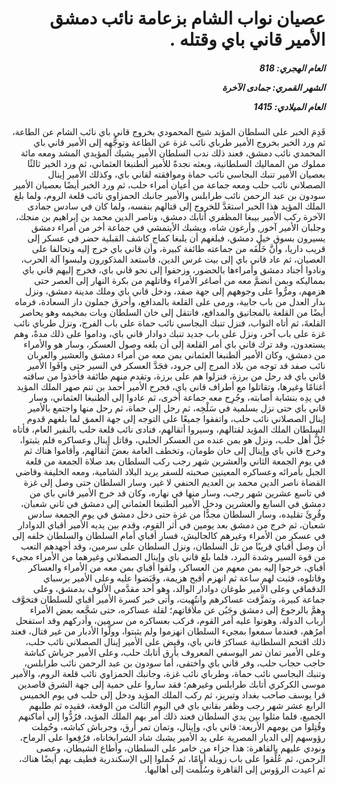 <h1 dir="rtl">عصيان نواب الشام بزعامة نائب دمشق الأمير قاني باي وقتله .</h1>

<h5 dir="rtl">العام الهجري:  818

الشهر القمري: جمادى الآخرة

العام الميلادي: 1415</h5>

<p dir="rtl">قَدِمَ الخبر على السلطان المؤيد شيخ المحمودي بخروج قاني باي نائب الشام عن الطاعة، ثم ورد الخبر بخروج الأمير طرباي نائب غزة عن الطاعة وتوجُّهِه إلى الأمير قاني باي المحمدي نائب دمشق، فعند ذلك ندب السلطان الأمير يشبك المؤيدي المشد ومعه مائة مملوك من المماليك السلطانية، وبعثه نجدةً للأمير ألطنبغا العثماني، ثم ورد الخبر ثالثًا بعصيان الأمير تنبك البجاسي نائب حماة وموافقته لقاني باي، وكذلك الأمير إينال الصصلاني نائب حلب ومعه جماعة من أعيان أمراء حلب، ثم ورد الخبر أيضًا بعصيان الأمير سودون بن عبد الرحمن نائب طرابلس والأمير جانبك الحمزاوي نائب قلعة الروم، ولما بلغ الملك المؤيد هذا الخبر استعَدَّ للخروج إلى قتالهم بنفسه، ولما كان في سادس جمادى الآخرة ركب الأمير بيبغا المظفري أتابك دمشق، وناصر الدين محمد بن إبراهيم بن منجك، وجلبان الأمير آخور, وأرغون شاه، ويشبك الأيتمشي في جماعة أخر من أمراء دمشق يسيرون بسوق خيل دمشق، فبلغهم أن يلبغا كماج كاشف القبلية حضر في عسكر إلى قريب داريا، وأنَّ خَلْفَه من جماعته طائفة كبيرة، وأن قاني باي خرج إليه وتحالفا على العصيان، ثم عاد قاني باي إلى بيت غرس الدين، فاستعد المذكورون ولبسوا آلة الحرب، ونادوا أجناد دمشق وأمراءها بالحضور، وزحفوا إلى نحو قاني باي، فخرج إليهم قاني باي بمماليكه وبمن انضمَّ معه من أصاغر الأمراء وقاتلهم من بكرة النهار إلى العصر حتى هزمهم، ومرُّوا على وجوههم إلى جهة صفد، ودخل قاني باي وملك مدينة دمشق، ونزل بدار العدل من باب جابية، ورمى على القلعة بالمدافع، وأحرق جملون دار السعادة، فرماه أيضًا من القلعة بالمجانيق والمدافع، فانتقل إلى خان السلطان وبات بمخيمه وهو يحاصر القلعةَ، ثم أتاه النواب، فنزل تنبك البجاسي نائب حماة على باب الفرج، ونزل طرباي نائب غزة على باب آخر، ونزل على باب جديد تنبك دوادار قاني باي، وداموا على ذلك مدةً، وهم يستعدون، وقد ترك قاني باي أمر القلعة إلى أن بلغه وصول العسكر، وسار هو والأمراء من دمشق، وكان الأمير ألطنبغا العثماني بمن معه من أمراء دمشق والعشير والعربان نائب صفد قد توجه من بلاد المرج إلى جرود، فجَدَّ العسكر في السير حتى وافَوا الأمير قاني باي قد رحل من برزة، فنزلوا هم على برزة، وتقدم منهم طائفة فأخذوا من ساقته أغنامًا وغيرها، وتقاتلوا مع أطراف قاني باي، فجرح الأمير أحمد بن تنم صهر الملك المؤيد في يدِه بنشابة أصابته، وجُرِح معه جماعة أخرى، ثم عادوا إلى ألطنبغا العثماني، وسار قاني باي حتى نزل بسلمية في سَلْخِه، ثم رحل إلى حماة، ثم رحل منها واجتمع بالأمير إينال الصصلاني نائب حلب، واتفقوا جميعًا على التوجه إلى جهة العمق لما بلغهم قدوم السلطان الملك المؤيد لقتالهم، وسيروا أثقالهم، فنادى نائب قلعة حلب بالنفير العام، فأتاه جُلُّ أهل حلب، ونزل هو بمن عنده من العسكر الحلبي، وقاتل إينال وعساكره فلم يثبتوا، وخرج قاني باي وإينال إلى خان طومان، وتخطف العامة بعضَ أثقالهم، وأقاموا هناك ثم في يوم الجمعة الثاني والعشرين شهر رجب ركب السلطان بعد صلاة الجمعة من قلعة الجبل بأمرائه وعساكره المعينين صحبته للسفر يريد البلاد الشامية، ومعه الخليفة وقاضي القضاة ناصر الدين محمد بن العديم الحنفي لا غير، وسار السلطان حتى وصل إلى غزة في تاسع عشرين شهر رجب، وسار منها في نهاره، وكان قد خرج الأمير قاني باي من دمشق في السابع والعشرين ودخل الأمير ألطنبغا العثماني إلى دمشق في ثاني شعبان، وقُرِئَ تقليده، وسار السلطان مجدًّا من غزة حتى دخل دمشق في يوم الجمعة سادس شعبان، ثم خرج من دمشق بعد يومين في أثر القوم، وقدم بين يديه الأمير أقباي الدوادار في عسكر من الأمراء وغيرهم كالجاليش، فسار أقباي أمام السلطان والسلطان خلفه إلى أن وصل أقباي قريبًا من تل السلطان، ونزل السلطان على سرمين، وقد أجهدهم التعب من قوة السير وشدة البرد، فلما بلغ قاني باي وإينال الصصلاني وغيرهما من الأمراء مجيء أقباي، خرجوا إليه بمن معهم من العساكر، ولقوا أقباي بمن معه من الأمراء والعساكر وقاتلوه، فثبت لهم ساعة ثم انهزم أقبح هزيمة، وقَبَضوا عليه وعلى الأمير برسباي الدقماقي وعلى الأمير طوغان دوادار الوالد، وهو أحد مقدَّمي الألوف بدمشق، وعلى جماعة كبيرة، وتمزَّقت عساكرهم وانتُهِبت، وأتى خبر كسرة الأمير أقباي للسلطان فتخوَّف وهمَّ بالرجوع إلى دمشق وجَبُن عن ملاقاتهم؛ لقلة عساكره، حتى شجَّعه بعض الأمراء أرباب الدولة، وهونوا عليه أمر القوم، فركب بعساكره من سرمين، وأدركهم وقد استفحل أمرُهم، فعندما سمعوا بمجيء السلطان انهزموا ولم يثبتوا، وولَّوا الأدبار من غير قتال، فعند ذلك اقتحم السلطانية عساكرَ قاني باي، وقبض على الأمير إينال الصصلاني نائب حلب، وعلى الأمير تمان تمر اليوسفي المعروف بأرق أتابك حلب، وعلى الأمير جرباش كباشة حاجب حجاب حلب، وفر قاني باي واختفى، أما سودون بن عبد الرحمن نائب طرابلس، وتنبك البجاسي نائب حماة، وطرباي نائب غزة، وجانبك الحمزاوي نائب قلعة الروم، والأمير موسى الكركري أتابك طرابلس وغيرهم؛ فقد ساروا على حمية إلى جهة الشرق قاصدين قرا يوسف صاحب بغداد وتبريز، ثم ركب الملك المؤيد ودخل إلى حلب في يوم الخميس الرابع عشر شهر رجب وظفر بقاني باي في اليوم الثالث من الوقعة، فقيده ثم طلبهم الجميع، فلما مثلوا بين يدي السلطان فعند ذلك أمر بهم الملك المؤيد، فرُدُّوا إلى أماكنهم وقُتِلوا من يومهم الأربعة: قاني باي، وإينال، وتمان تمر أرق، وجرباش كباشه، وحُمِلت رؤوسهم إلى الديار المصرية على يد الأمير يشبك شاد الشرابخاناه، فرُفِعوا على الرماح، ونودي عليهم بالقاهرة: هذا جزاء من خامر على السلطان، وأطاع الشيطان، وعصى الرحمن، ثم عُلِّقوا على باب زويلة أيامًا، ثم حُملوا إلى الإسكندرية فطيف بهم أيضًا هناك، ثم أعيدت الرؤوس إلى القاهرة وسُلِّمت إلى أهاليها.</p></br>

